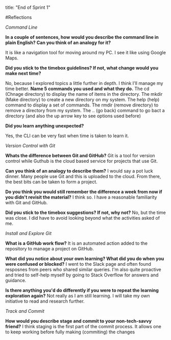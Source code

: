 title: "End of Sprint 1"

#Reflections 

*Command Line*

**In a couple of sentences, how would you describe the command line in plain English? Can you think of an analogy for it?**

It is like a navigation tool for moving around my PC. I see it like using Google Maps.

**Did you stick to the timebox guidelines? If not, what change would you make next time?**

No, because I explored topics a little further in depth. I think I'll manage my time better.
**Name 5 commands you used and what they do.**
The cd (Chnage directory) to display the name of items in the directory.
The mkdir (Make directory) to create a new directory on my system.
The help (help) command to display a set of commands.
The rmdir (remove directory) to remove a directory from my system.
The .. (go back) command to go bact a directory (and also the up arrow key to see options used before)

**Did you learn anything unexpected?**

Yes, the CLI can be very fast when time is taken to learn it.


*Version Control with Git* 

**Whats the difference between Git and GitHub?**
Git is a tool for version control while Guthub is the cloud based service for projects that use Git.

**Can you think of an analogy to describe them?**
I would say a pot luck dinner. Many people use Git and this is uploaded to the cloud. From there, the best bits can be taken to form a project.

**Do you think you would still remember the difference a week from now if you didn't revisit the material?** 
I think so. I have a reasonable familiarity with Git and GitHub.

**Did you stick to the timebox suggestions? If not, why not?**
No, but the time was close. I did have to avoid looking beyond what the activities asked of me. 

*Install and Explore Git*

**What is a GitHub work flow?**
It is an automated action added to the repository to manage a project on GitHub.

**What did you notice about your own learning? What did you do when you were confused or blocked?**
I went to the Slack page and often found resposnes from peers who shared similar queries. I'm also quite proactive and tried to self-help myself by going to Stack Overflow for answers and guidance.

**Is there anything you'd do differently if you were to repeat the learning exploration again?**
Not really as I am still learning. I will take my own initiative to read and research further. 

*Track and Commit*

**How would you describe stage and commit to your non-tech-savvy friend?**
I think staging is the first part of the commit process. It allows one to keep working before fully making (commiting) the changes